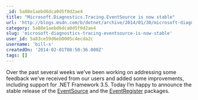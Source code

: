 ```yaml
---
_id: 5a88e1aebd6dca0d5f0d2ae4
title: "Microsoft.Diagnostics.Tracing.EventSource is now stable"
url: 'http://blogs.msdn.com/b/dotnet/archive/2014/01/30/microsoft-diagnostics-tracing-eventsource-rtms.aspx'
category: 5a88e1aebd6dca0d5f0d2ae4
slug: 'microsoft-diagnostics-tracing-eventsource-is-now-stable'
user_id: 5a83ce59d6eb0005c4ecda2c
username: 'bill-s'
createdOn: '2014-02-01T08:50:36.000Z'
tags: []
---
```


Over the past several weeks we’ve been working on addressing some feedback we’ve received from our users and added some improvements, including support for .NET Framework 3.5. Today I’m happy to announce the stable release of the <a href="https://www.nuget.org/packages/Microsoft.Diagnostics.Tracing.EventSource">EventSource</a> and the <a href="https://www.nuget.org/packages/Microsoft.Diagnostics.Tracing.EventRegister">EventRegister</a> packages.
